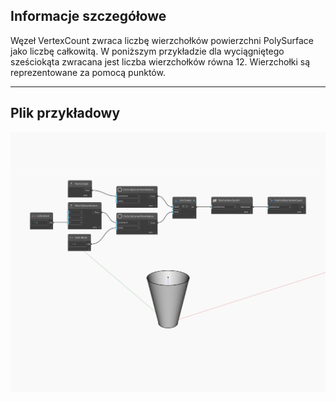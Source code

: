 ## Informacje szczegółowe
Węzeł VertexCount zwraca liczbę wierzchołków powierzchni PolySurface jako liczbę całkowitą. W poniższym przykładzie dla wyciągniętego sześciokąta zwracana jest liczba wierzchołków równa 12. Wierzchołki są reprezentowane za pomocą punktów.
___
## Plik przykładowy

![VertexCount](./Autodesk.DesignScript.Geometry.PolySurface.VertexCount_img.jpg)

